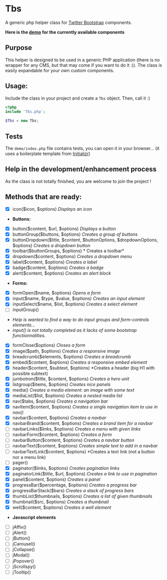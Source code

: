 Tbs
===

A generic php helper class for [Twitter Bootstrap](http://getbootstrap.com/) components.

**Here is the [demo](http://experimentslabs.com/test/tbs/index.php) for the currently available components**

## Purpose
This helper is designed to be used in a generic PHP application (there is no wrapper for any CMS, but that may come if you want to do it :)).
The class is easily expandable for your own custom components.

## Usage:
Include the class in your project and create a `Tbs` object. Then, call it :)

```PHP
<?php
include 'Tbs.php';

$Tbs = new Tbs;
```

## Tests
The `demo/index.php` file contains tests, you can open it in your browser... (it uses a boilerplate template from [Initializr](http://www.initializr.com/))

## Help in the development/enhancement process
As the class is not totally finished, you are welcome to join the project !

## Methods that are ready:

 - [x] icon($icon, $options) *Displays an icon*
 - **Buttons:**
  - [x] button($content, $url, $options) *Displays a button*
  - [x] buttonGroup($buttons, $options) *Creates a group of buttons*
  - [x] buttonDropdown($title, $content, $buttonOptions, $dropdownOptions, $options) *Creates a dropdown button*
  - [x] toolbar($buttonGroups, $options) * Creates a toolbar*
 - [x] dropdown($content, $options) *Creates a dropdown menu*
 - [x] label($content, $options) *Creates a label*
 - [x] badge($content, $options) *Creates a badge*
 - [x] alert($content, $options) *Creates an alert block*
 - **Forms:**
  - [x] formOpen($name, $options) *Opens a form*
  - [x] input($name, $type, $value, $options) *Creates an input element*
   - [x] inputSelect($name, $list, $options) *Creates a select element*
   - [ ] inputGroup()
   - *Help is wanted to find a way to do input groups and form-controls elements...*
   - *input() is not totally completed as it lacks of some bootstrap functionnalities.*
  - [x] formClose($options) *Closes a form*
 - [x] image($path, $options) *Creates a responsive image*
 - [x] breadcrumb($elements, $options) *Creates a breadcrumb*
 - [x] embed($content, $options) *Creates a responsive embed element*
 - [x] header($content, $subtext, $options) *Creates a header (big H1 with possible subtext)
 - [x] jumbotron($title, $content, $options) *Creates a hero unit*
 - [x] listgroup($items, $options) *Creates nice panels*
 - [x] media() *Creates a media element: an image with some text*
  - [x] mediaList($list, $options) *Creates a nested media list*
 - [x] nav($tabs, $options) *Creates a navigation bar*
  - [x] navItem($content, $options) *Creates a single navigation item to use in nav()*
 - [x] navbar($content, $options) *Creates a navbar*
  - [x] navbarBrand($content, $options) *Creates a brand item for a navbar*
  - [ ] navbarLinks($links, $options) *Creates a menu with given links*
  - [ ] navbarForm($content, $options) *Creates a form*
  - [ ] navbarButton($content, $options) *Creates a navbar button*
  - [ ] navbarText($content, $options) *Creates simple text to add in a navbar*
  - [ ] navbarTextLink($content, $options) *Creates a text link (not a button nor a menu link)
 - [ ] pager()
 - [x] paginator($links, $options) *Creates pagination links*
  - [x] paginatorLink($title, $url, $options) *Creates a link to use in pagination*
 - [x] panel($content, $options) *Creates a panel*
 - [x] progressBar($percentage, $options) *Creates a progress bar*
  - [x] progressBarStack($bars) *Creates a stack of progress bars*
 - [x] thumbList($thumbnails, $options) *Creates a list of given thumbnails*
  - [x] thumbnail($src, $options) *Creates a thumbnail*
 - [x] well($content, $options) *Creates a well element*
 - **Javascript elements**
  - [ ] jAffix()
  - [ ] jAlert()
  - [ ] jButton()
  - [ ] jCarousel()
  - [ ] jCollapse()
  - [ ] jModal()
  - [ ] jPopover()
  - [ ] jScrollspy()
  - [ ] jTooltip()